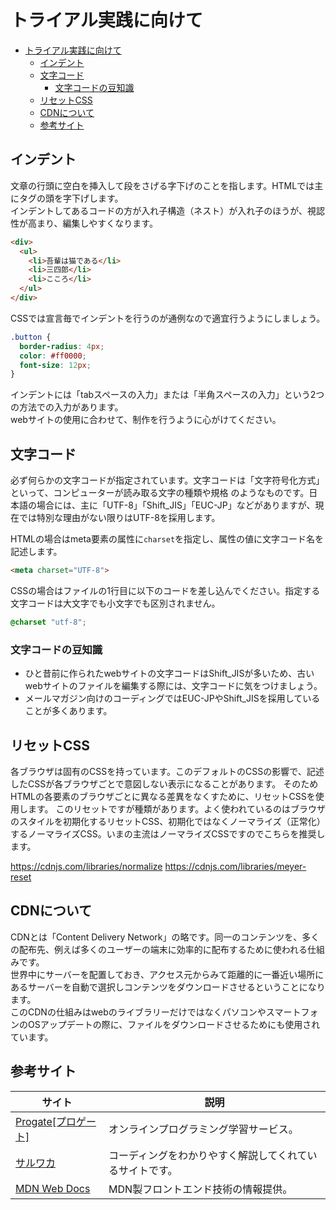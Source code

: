 # トライアル実践に向けて

<!-- TOC -->

- [トライアル実践に向けて](#トライアル実践に向けて)
  - [インデント](#インデント)
  - [文字コード](#文字コード)
    - [文字コードの豆知識](#文字コードの豆知識)
  - [リセットCSS](#リセットcss)
  - [CDNについて](#cdnについて)
  - [参考サイト](#参考サイト)

<!-- /TOC -->

## インデント
文章の行頭に空白を挿入して段をさげる字下げのことを指します。HTMLでは主にタグの頭を字下げします。  
インデントしてあるコードの方が入れ子構造（ネスト）が入れ子のほうが、視認性が高まり、編集しやすくなります。
```html
<div>
  <ul>
    <li>吾輩は猫である</li>
    <li>三四郎</li>
    <li>こころ</li>
  </ul>
</div>
```

CSSでは宣言毎でインデントを行うのが通例なので適宜行うようにしましょう。
```css
.button {
  border-radius: 4px;
  color: #ff0000;
  font-size: 12px;
}
```

インデントには「tabスペースの入力」または「半角スペースの入力」という2つの方法での入力があります。  
webサイトの使用に合わせて、制作を行うように心がけてください。

## 文字コード
必ず何らかの文字コードが指定されています。文字コードは「文字符号化方式」といって、コンピューターが読み取る文字の種類や規格
のようなものです。日本語の場合には、主に「UTF-8」「Shift_JIS」「EUC-JP」などがありますが、現在では特別な理由がない限りはUTF-8を採用します。

HTMLの場合はmeta要素の属性に`charset`を指定し、属性の値に文字コード名を記述します。
```html
<meta charset="UTF-8">
```

CSSの場合はファイルの1行目に以下のコードを差し込んでください。指定する文字コードは大文字でも小文字でも区別されません。
```css
@charset "utf-8";
```

### 文字コードの豆知識
- ひと昔前に作られたwebサイトの文字コードはShift_JISが多いため、古いwebサイトのファイルを編集する際には、文字コードに気をつけましょう。
- メールマガジン向けのコーディングではEUC-JPやShift_JISを採用していることが多くあります。

## リセットCSS
各ブラウザは固有のCSSを持っています。このデフォルトのCSSの影響で、記述したCSSが各ブラウザごとで意図しない表示になることがあります。
そのためHTMLの各要素のブラウザごとに異なる差異をなくすために、リセットCSSを使用します。
このリセットですが種類があります。よく使われているのはブラウザのスタイルを初期化するリセットCSS、初期化ではなくノーマライズ（正常化）するノーマライズCSS。いまの主流はノーマライズCSSですのでこちらを推奨します。

https://cdnjs.com/libraries/normalize
https://cdnjs.com/libraries/meyer-reset

## CDNについて
CDNとは「Content Delivery Network」の略です。同一のコンテンツを、多くの配布先、例えば多くのユーザーの端末に効率的に配布するために使われる仕組みです。  
世界中にサーバーを配置しておき、アクセス元からみて距離的に一番近い場所にあるサーバーを自動で選択しコンテンツをダウンロードさせるということになります。  
このCDNの仕組みはwebのライブラリーだけではなくパソコンやスマートフォンのOSアップデートの際に、ファイルをダウンロードさせるためにも使用されています。

## 参考サイト
|サイト|説明|
|---|---|
|[Progate[プロゲート]](https://prog-8.com/)|オンラインプログラミング学習サービス。|
|[サルワカ](https://saruwakakun.com/)|コーディングをわかりやすく解説してくれているサイトです。|
|[MDN Web Docs](https://developer.mozilla.org/ja/)|MDN製フロントエンド技術の情報提供。|
